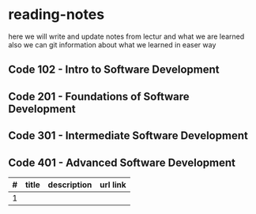 # reading-notes

here we will write and update notes from lectur and what we are learned 
also we can git information about what we learned in easer way 

## Code 102 - Intro to Software Development

## Code 201 - Foundations of Software Development

## Code 301 - Intermediate Software Development

## Code 401 - Advanced Software Development

| #| title | description  | url link |
|-:|:-----:|:------------:|:---------|
| 1|        |             |          |

